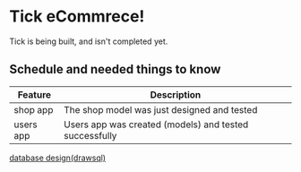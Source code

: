 # Tick eCommrece!
Tick is being built, and isn't completed yet.
## Schedule and needed things to know
| Feature | Description |
| --- | --- |
| shop app | The shop model was just designed and tested  |
| users app | Users app was created (models) and tested successfully |

[database design(drawsql)](https://drawsql.app/nima-aram/diagrams/ecommrece) 